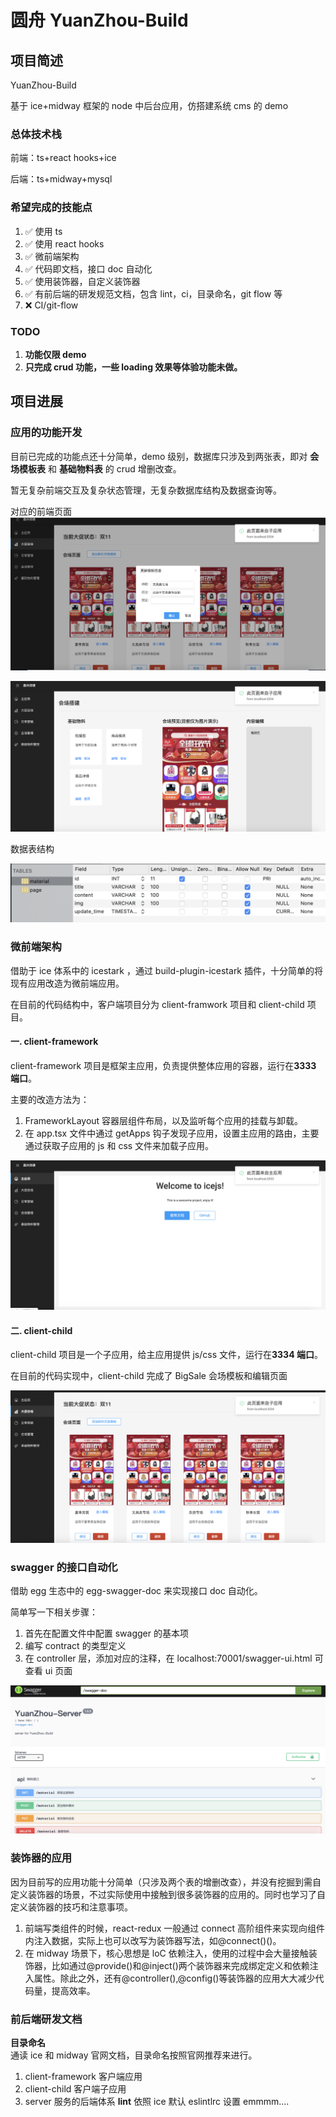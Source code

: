 # 圆舟 YuanZhou-Build

## 项目简述

YuanZhou-Build

基于 ice+midway 框架的 node 中后台应用，仿搭建系统 cms 的 demo

### 总体技术栈

前端：ts+react hooks+ice

后端：ts+midway+mysql

### 希望完成的技能点

1. ✅ 使用 ts
2. ✅ 使用 react hooks
3. ✅ 微前端架构
4. ✅ 代码即文档，接口 doc 自动化
5. ✅ 使用装饰器，自定义装饰器
6. ✅ 有前后端的研发规范文档，包含 lint，ci，目录命名，git flow 等
7. ❌ CI/git-flow

### TODO

1. **功能仅限 demo**
2. **只完成 crud 功能，一些 loading 效果等体验功能未做。**

## 项目进展

### 应用的功能开发

目前已完成的功能点还十分简单，demo 级别，数据库只涉及到两张表，即对 **会场模板表** 和 **基础物料表** 的 crud 增删改查。

暂无复杂前端交互及复杂状态管理，无复杂数据库结构及数据查询等。

对应的前端页面
![](https://raw.githubusercontent.com/taleyoung/YuanZhou-Build/master/screenshot/frontend1.png)

![](https://raw.githubusercontent.com/taleyoung/YuanZhou-Build/master/screenshot/frontend2.png)

数据表结构

![](https://raw.githubusercontent.com/taleyoung/YuanZhou-Build/master/screenshot/db.png)

### 微前端架构

借助于 ice 体系中的 icestark ，通过 build-plugin-icestark 插件，十分简单的将现有应用改造为微前端应用。

在目前的代码结构中，客户端项目分为 client-framwork 项目和 client-child 项目。

#### 一. client-framework

client-framework 项目是框架主应用，负责提供整体应用的容器，运行在**3333 端口**。

主要的改造方法为：

1. FrameworkLayout 容器层组件布局，以及监听每个应用的挂载与卸载。
2. 在 app.tsx 文件中通过 getApps 钩子发现子应用，设置主应用的路由，主要通过获取子应用的 js 和 css 文件来加载子应用。

![](https://raw.githubusercontent.com/taleyoung/YuanZhou-Build/master/screenshot/framework.png)

#### 二. client-child

client-child 项目是一个子应用，给主应用提供 js/css 文件，运行在**3334 端口**。

在目前的代码实现中，client-child 完成了 BigSale 会场模板和编辑页面

![](https://raw.githubusercontent.com/taleyoung/YuanZhou-Build/master/screenshot/child.png)

### swagger 的接口自动化

借助 egg 生态中的 egg-swagger-doc 来实现接口 doc 自动化。

简单写一下相关步骤：

1. 首先在配置文件中配置 swagger 的基本项
2. 编写 contract 的类型定义
3. 在 controller 层，添加对应的注释，在 localhost:70001/swagger-ui.html 可查看 ui 页面

![](https://raw.githubusercontent.com/taleyoung/YuanZhou-Build/master/screenshot/swagger.png)

### 装饰器的应用

因为目前写的应用功能十分简单（只涉及两个表的增删改查），并没有挖掘到需自定义装饰器的场景，不过实际使用中接触到很多装饰器的应用的。同时也学习了自定义装饰器的技巧和注意事项。

1. 前端写类组件的时候，react-redux 一般通过 connect 高阶组件来实现向组件内注入数据，实际上也可以改写为装饰器写法，如@connect()()。
2. 在 midway 场景下，核心思想是 loC 依赖注入，使用的过程中会大量接触装饰器，比如通过@provide()和@inject()两个装饰器来完成绑定定义和依赖注入属性。除此之外，还有@controller(),@config()等装饰器的应用大大减少代码量，提高效率。

### 前后端研发文档

**目录命名**  
通读 ice 和 midway 官网文档，目录命名按照官网推荐来进行。

1. client-framework 客户端应用
2. client-child 客户端子应用
3. server 服务的后端体系
   **lint**
   依照 ice 默认 eslintlrc 设置 emmmm....
